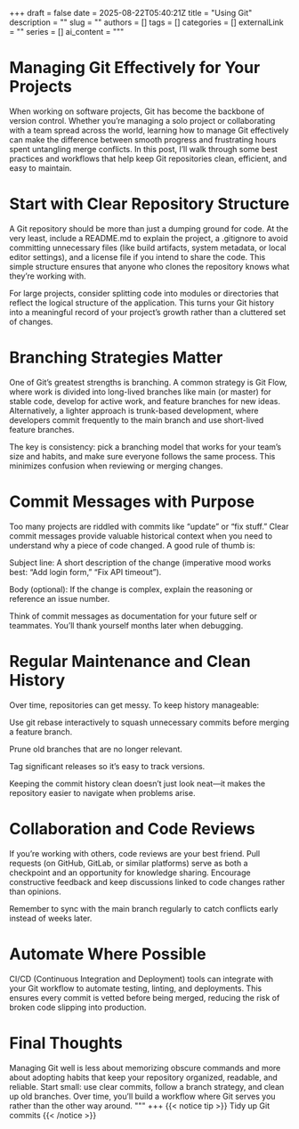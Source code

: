 +++ 
draft = false
date = 2025-08-22T05:40:21Z
title = "Using Git"
description = ""
slug = ""
authors = []
tags = []
categories = []
externalLink = ""
series = []
ai_content = """
# Managing Git Effectively for Your Projects
When working on software projects, Git has become the backbone of version control. Whether you’re managing a solo project or collaborating with a team spread across the world, learning how to manage Git effectively can make the difference between smooth progress and frustrating hours spent untangling merge conflicts. In this post, I’ll walk through some best practices and workflows that help keep Git repositories clean, efficient, and easy to maintain.

# Start with Clear Repository Structure
A Git repository should be more than just a dumping ground for code. At the very least, include a README.md to explain the project, a .gitignore to avoid committing unnecessary files (like build artifacts, system metadata, or local editor settings), and a license file if you intend to share the code. This simple structure ensures that anyone who clones the repository knows what they’re working with.

For large projects, consider splitting code into modules or directories that reflect the logical structure of the application. This turns your Git history into a meaningful record of your project’s growth rather than a cluttered set of changes.

# Branching Strategies Matter
One of Git’s greatest strengths is branching. A common strategy is Git Flow, where work is divided into long-lived branches like main (or master) for stable code, develop for active work, and feature branches for new ideas. Alternatively, a lighter approach is trunk-based development, where developers commit frequently to the main branch and use short-lived feature branches.

The key is consistency: pick a branching model that works for your team’s size and habits, and make sure everyone follows the same process. This minimizes confusion when reviewing or merging changes.

# Commit Messages with Purpose
Too many projects are riddled with commits like “update” or “fix stuff.” Clear commit messages provide valuable historical context when you need to understand why a piece of code changed. A good rule of thumb is:

Subject line: A short description of the change (imperative mood works best: “Add login form,” “Fix API timeout”).

Body (optional): If the change is complex, explain the reasoning or reference an issue number.

Think of commit messages as documentation for your future self or teammates. You’ll thank yourself months later when debugging.

# Regular Maintenance and Clean History
Over time, repositories can get messy. To keep history manageable:

Use git rebase interactively to squash unnecessary commits before merging a feature branch.

Prune old branches that are no longer relevant.

Tag significant releases so it’s easy to track versions.

Keeping the commit history clean doesn’t just look neat—it makes the repository easier to navigate when problems arise.

# Collaboration and Code Reviews
If you’re working with others, code reviews are your best friend. Pull requests (on GitHub, GitLab, or similar platforms) serve as both a checkpoint and an opportunity for knowledge sharing. Encourage constructive feedback and keep discussions linked to code changes rather than opinions.

Remember to sync with the main branch regularly to catch conflicts early instead of weeks later.

# Automate Where Possible
CI/CD (Continuous Integration and Deployment) tools can integrate with your Git workflow to automate testing, linting, and deployments. This ensures every commit is vetted before being merged, reducing the risk of broken code slipping into production.

# Final Thoughts
Managing Git well is less about memorizing obscure commands and more about adopting habits that keep your repository organized, readable, and reliable. Start small: use clear commits, follow a branch strategy, and clean up old branches. Over time, you’ll build a workflow where Git serves you rather than the other way around.
"""
+++
{{< notice tip >}} Tidy up Git commits {{< /notice >}}